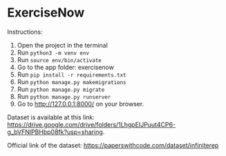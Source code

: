 # ExerciseNow
Instructions:
1. Open the project in the terminal
2. Run `python3 -m venv env`
3. Run `source env/bin/activate`
4. Go to the app folder: exercisenow
5. Run `pip install -r requirements.txt`
6. Run `python manage.py makemigrations`
7. Run `python manage.py migrate`
8. Run `python manage.py runserver`
9. Go to http://127.0.0.1:8000/ on your browser.

Dataset is available at this link: https://drive.google.com/drive/folders/1LhgpEIJPuut4CP6-g_bVFNlPBHbp08fk?usp=sharing. 

Official link of the dataset: https://paperswithcode.com/dataset/infiniterep
